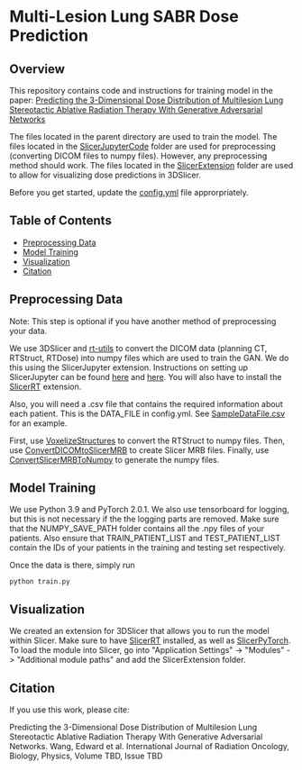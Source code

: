 # Multi-Lesion Lung SABR Dose Prediction
## Overview
This repository contains code and instructions for training model in the paper: [Predicting the 3-Dimensional Dose Distribution of Multilesion Lung Stereotactic Ablative Radiation Therapy With Generative Adversarial Networks](https://www.redjournal.org/article/S0360-3016(24)03175-4/abstract)

The files located in the parent directory are used to train the model. The files located in the [SlicerJupyterCode](TODO) folder are used for preprocessing (converting DICOM files to numpy files). However, any preprocessing method should work. The files located in the [SlicerExtension](TODO) folder are used to allow for visualizing dose predictions in 3DSlicer.

Before you get started, update the [config.yml](TODO) file approrpriately. 

## Table of Contents
- [Preprocessing Data](#preprocessing-data)
- [Model Training](#model-training)
- [Visualization](#visualization)
- [Citation](#citation)

## Preprocessing Data
Note: This step is optional if you have another method of preprocessing your data.

We use 3DSlicer and [rt-utils](https://github.com/qurit/rt-utils) to convert the DICOM data (planning CT, RTStruct, RTDose) into numpy files which are used to train the GAN. We do this using the SlicerJupyter extension. Instructions on setting up SlicerJupyter can be found [here](https://github.com/Slicer/SlicerJupyter) and [here](https://github.com/Marcus-Milantoni/Slicer_scripting_tutorial). You will also have to install the [SlicerRT](https://slicerrt.github.io/Download.html) extension. 

Also, you will need a .csv file that contains the required information about each patient. This is the DATA_FILE in config.yml. See [SampleDataFile.csv](TODO) for an example.

First, use [VoxelizeStructures](TODO) to convert the RTStruct to numpy files. Then, use [ConvertDICOMtoSlicerMRB](TODO) to create Slicer MRB files. Finally, use [ConvertSlicerMRBToNumpy](TODO) to generate the numpy files.

## Model Training
We use Python 3.9 and PyTorch 2.0.1. We also use tensorboard for logging, but this is not necessary if the the logging parts are removed.
Make sure that the NUMPY_SAVE_PATH folder contains all the .npy files of your patients. Also ensure that TRAIN_PATIENT_LIST and TEST_PATIENT_LIST contain the IDs of your patients in the training and testing set respectively. 


Once the data is there, simply run

```
python train.py
```

## Visualization
We created an extension for 3DSlicer that allows you to run the model within Slicer. Make sure to have [SlicerRT](https://slicerrt.github.io/Download.html) installed, as well as [SlicerPyTorch](https://github.com/fepegar/SlicerPyTorch). To load the module into Slicer, go into "Application Settings" -> "Modules" -> "Additional module paths" and add the SlicerExtension folder.


## Citation
If you use this work, please cite:

Predicting the 3-Dimensional Dose Distribution of Multilesion Lung Stereotactic Ablative Radiation Therapy With Generative Adversarial Networks.
Wang, Edward et al. International Journal of Radiation Oncology, Biology, Physics, Volume TBD, Issue TBD



